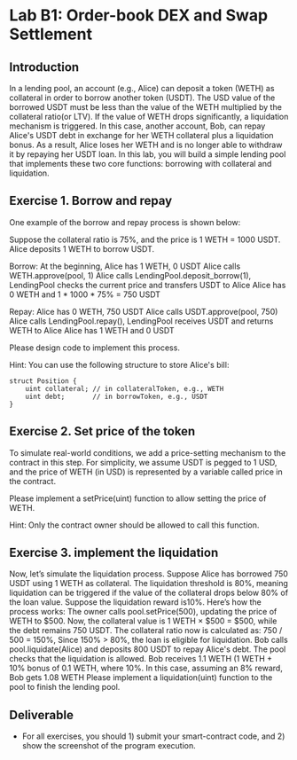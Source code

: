 Lab B1: Order-book DEX and Swap Settlement 
===

Introduction
---

In a lending pool, an account (e.g., Alice) can deposit a token (WETH) as collateral in order to borrow another token (USDT). The USD value of the borrowed USDT must be less than the value of the WETH multiplied by the collateral ratio(or LTV). If the value of WETH drops significantly, a liquidation mechanism is triggered. In this case, another account, Bob, can repay  Alice's USDT debt in exchange for her WETH collateral plus a liquidation bonus. As a result, Alice loses her WETH and is no longer able to withdraw it by repaying her USDT loan.
In this lab, you will build a simple lending pool that implements these two core functions: borrowing with collateral and liquidation.

Exercise 1. Borrow and repay 
---
One example of the borrow and repay process is shown below:

Suppose the collateral ratio is 75%, and the price is 1 WETH = 1000 USDT. Alice deposits 1 WETH to borrow USDT.

Borrow:
At the beginning, Alice has 1 WETH, 0 USDT
Alice calls WETH.approve(pool, 1)
Alice calls LendingPool.deposit_borrow(1), LendingPool checks the current price and transfers USDT to Alice
Alice has 0 WETH and 1 * 1000 * 75% = 750 USDT

Repay:
Alice has 0 WETH, 750 USDT
Alice calls USDT.approve(pool, 750)
Alice calls LendingPool.repay(), LendingPool receives USDT and returns WETH to Alice
Alice has 1 WETH and 0 USDT

Please design code to implement this process.

Hint: You can use the following structure to store Alice's bill:
```
struct Position {
    uint collateral; // in collateralToken, e.g., WETH
    uint debt;       // in borrowToken, e.g., USDT
}
```


Exercise 2. Set price of the token
---

To simulate real-world conditions, we add a price-setting mechanism to the contract in this step. For simplicity, we assume USDT is pegged to 1 USD, and the price of WETH (in USD) is represented by a variable called price in the contract.

Please implement a setPrice(uint) function to allow setting the price of WETH.

Hint: Only the contract owner should be allowed to call this function.

Exercise 3. implement the liquidation
---

Now, let’s simulate the liquidation process.
Suppose Alice has borrowed 750 USDT using 1 WETH as collateral. The liquidation threshold is 80%, meaning liquidation can be triggered if the value of the collateral drops below 80% of the loan value. Suppose the liquidation reward is10%.
Here’s how the process works:
The owner calls pool.setPrice(500), updating the price of WETH to $500. Now, the collateral value is 1 WETH × $500 = $500, while the debt remains 750 USDT. The collateral ratio now is calculated as: 750 / 500 = 150%, Since 150% > 80%, the loan is eligible for liquidation.
Bob calls pool.liquidate(Alice) and deposits 800 USDT to repay Alice's debt. The pool checks that the liquidation is allowed. Bob receives 1.1 WETH (1 WETH + 10% bonus of 0.1 WETH, where 10%. In this case, assuming an 8% reward, Bob gets 1.08 WETH
Please implement a liquidation(uint) function to the pool to finish the lending pool. 


Deliverable
---

- For all exercises, you should 1) submit your smart-contract code, and 2) show the screenshot of the program execution. 
